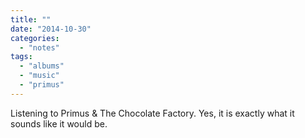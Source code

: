 ```yaml
---
title: ""
date: "2014-10-30"
categories: 
  - "notes"
tags: 
  - "albums"
  - "music"
  - "primus"
---
```


Listening to Primus & The Chocolate Factory. Yes, it is exactly what it sounds like it would be.
